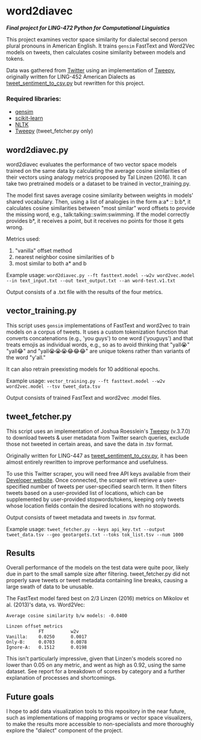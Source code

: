 # word2diavec
***Final project for LING-472 Python for Computational Linguistics***

This project examines vector space similarity for dialectal second person plural pronouns in American English.
It trains `gensim` FastText and Word2Vec models on tweets, then calculates cosine similarity between models and tokens.

Data was gathered from [Twitter](https://www.twitter.com) using an implementation of [Tweepy](http://www.tweepy.org/),
originally written for LING-452 American Dialects as [tweet_sentiment_to_csv.py](https://github.com/marrowe/tweet-sentiment)
but rewritten for this project.

### Required libraries:
* [gensim](https://radimrehurek.com/gensim/)
* [scikit-learn](https://scikit-learn.org/stable/)
* [NLTK](http://www.nltk.org/)
* [Tweepy](http://www.tweepy.org/) (tweet_fetcher.py only)


## word2diavec.py

word2diavec evaluates the performance of two vector space models trained on the same data
by calculating the average cosine similarities of their vectors
using analogy metrics proposed by Tal Linzen (2016). 
It can take two pretrained models or a dataset to be trained in vector_training.py.

The model first saves average cosine similarity between weights in models' shared vocabulary. 
Then, using a list of analogies in the form a:a* :: b:b*, 
it calculates cosine similarities between "most similar" word offsets to provide the missing word, 
e.g., talk:talking::swim:swimming. 
If the model correctly provides b*, it receives a point, but it receives no points for those it gets wrong.

Metrics used:
1. "vanilla" offset method
2. nearest neighbor cosine similarities of b
3. most similar to both a* and b

Example usage:
`word2diavec.py --ft fasttext.model --w2v word2vec.model --in text_input.txt --out text_output.txt --an word-test.v1.txt`

Output consists of a .txt file with the results of the four metrics.

## vector_training.py

This script uses `gensim` implementations of FastText and word2vec to train models on a corpus of tweets.
It uses a custom tokenization function that converts concatenations (e.g., 'you guys') to one word ('youguys') 
and that treats emojis as individual words, e.g., so as to avoid thinking that 
"yall😭" "yall😂" and "yall😭😭😭😂😂😂" are unique tokens rather than variants of the word "y'all." 

It can also retrain preexisting models for 10 additional epochs.

Example usage:
`vector_training.py --ft fasttext.model --w2v word2vec.model --tsv tweet_data.tsv`

Output consists of trained FastText and word2vec .model files.

## tweet_fetcher.py

This script uses an implementation of Joshua Roesslein's [Tweepy](http://www.tweepy.org/) (v.3.7.0)
to download tweets & user metadata from Twitter search queries, exclude those not tweeted in certain areas, 
and save the data in .tsv format.

Originally written for LING-447 as [tweet_sentiment_to_csv.py](https://github.com/marrowe/tweet-sentiment),
it has been almost entirely rewritten to improve performance and usefulness.

To use this Twitter scraper, you will need free API keys available from their [Developer website](https://developer.twitter.com/).
Once connected, the scraper will retrieve a user-specified number of tweets per user-specified search term.
It then filters tweets based on a user-provided list of locations, 
which can be supplemented by user-provided stopwords/tokens,
keeping only tweets whose location fields contain the desired locations with no stopwords.

Output consists of tweet metadata and tweets in .tsv format.

Example usage:
`tweet_fetcher.py --keys api_key.txt --output tweet_data.tsv --geo geotargets.txt --toks tok_list.tsv --num 1000`

## Results
Overall performance of the models on the test data were quite poor, 
likely due in part to the small sample size after filtering. 
tweet_fetcher.py did not properly save tweets or tweet metadata containing line breaks, 
causing a large swath of data to be unusable.

The FastText model fared best on 2/3 Linzen (2016) metrics on Mikolov et al. (2013)'s data, vs. Word2Vec:

    Average cosine similarity b/w models: -0.0400
    
    Linzen offset metrics
                FT          w2v
    Vanilla:    0.0250      0.0017
    Only-B:     0.0703      0.0078
    Ignore-A:   0.1512      0.0198

This isn't particularly impressive, given that Linzen's models scored no lower than 0.05 on any metric, 
and went as high as 0.92, using the same dataset. See report for a breakdown of scores by category 
and a further explanation of processes and shortcomings.


## Future goals
I hope to add data visualization tools to this repository in the near future, 
such as implementations of mapping programs or vector space visualizers, 
to make the results more accessible to non-specialists and more thoroughly explore the "dialect" component of the project.